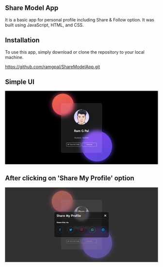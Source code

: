 ## Share Model App

It is a basic app for personal profile including Share & Follow option. It was built using JavaScript, HTML, and CSS.

## Installation

To use this app, simply download or clone the repository to your local machine.

 https://github.com/ramgpal/ShareModelApp.git

## Simple UI
<img src="App1.png" alt="ShareModelApp">

## After clicking on 'Share My Profile' option
<img src="app.png" alt="ShareModelApp">



